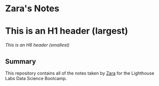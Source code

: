 # Zara's Notes

# This is an H1 header (largest)
###### This is an H6 header (smallest)



## Summary 

This repository contains all of the notes taken by [Zara](https://github.com/Zara1992) for the Lighthouse Labs Data Science Bootcamp.